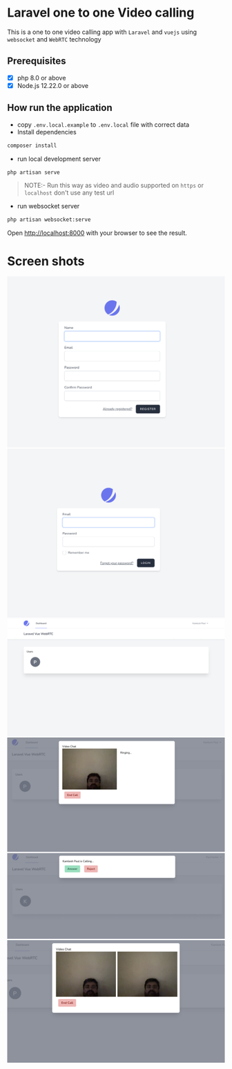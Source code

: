 # Laravel one to one Video calling 

This is a one to one video calling app with `Laravel` and `vuejs` using `websocket` and `WebRTC` technology 

## Prerequisites

- [x] php 8.0 or above
- [x] Node.js 12.22.0 or above

## How run the application

- copy `.env.local.example` to `.env.local` file with correct data
- Install dependencies

```bash
composer install
```

- run local development server

```bash
php artisan serve
```
>NOTE:- Run this way as video and audio supported on `https` or `localhost` don't use any test url 

- run websocket server

```bash
php artisan websocket:serve
```

Open [http://localhost:8000](http://localhost:8000) with your browser to see the result.


# Screen shots

![Login](./doc/step-1.png)
![register](./doc/step-2.png)
![dashboard](./doc/step-3.png)
![calling](./doc/step-4.png)
![call reciving](./doc/step-5.png)
![call connected](./doc/step-6.png)

